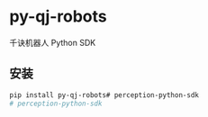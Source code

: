 # py-qj-robots

千诀机器人 Python SDK

## 安装

```bash
pip install py-qj-robots# perception-python-sdk
# perception-python-sdk
